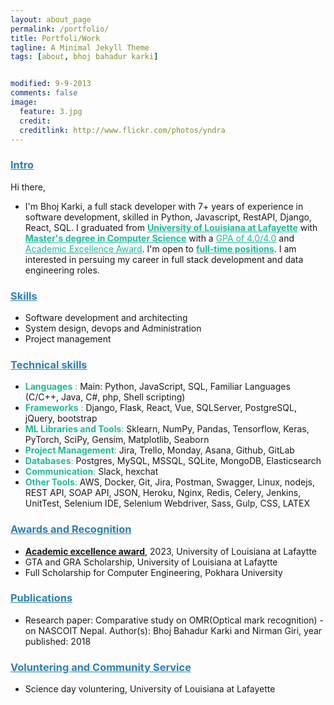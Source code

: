 ```yaml
---
layout: about_page
permalink: /portfolio/
title: Portfoli/Work
tagline: A Minimal Jekyll Theme
tags: [about, bhoj bahadur karki]


modified: 9-9-2013
comments: false
image:
  feature: 3.jpg
  credit: 
  creditlink: http://www.flickr.com/photos/yndra
---
```


<!-- ## Portfoli/Works -->
<!-- #### Web application
- [Pustakalaya.org](https://pustakalaya.org/en/)
- PythonSpark.com
- Dhuni.io

#### Desktop application
- Iot/realtime based Psychometric chart
- Pressure-Enthalpy Chart(PH chart)  -->


### <span style="color:#2980b9"><u> Intro </u></span>
Hi there, 
* I'm Bhoj Karki, a full stack developer with 7+ years of experience in software development, skilled in Python, Javascript, RestAPI, Django, React, SQL. I graduated from <span style="color: #1abc9c;"><ins>__University of Louisiana at Lafayette__</ins></span> with <span style="color: #1abc9c;"><ins>__Master's degree in Computer Science__</ins></span> with a <span style="color: #1abc9c;"><ins>GPA of 4.0/4.0</ins></span> and <span style="color: #1abc9c;"><ins>Academic Excellence Award</ins></span>. I'm open to <span style="color: #1abc9c;"><ins> __full-time positions__</ins></span>. I am interested in persuing my career in full stack development and data engineering roles. 


### <span style="color:#2980b9"><u> Skills </u></span>
- Software development and architecting   
- System design, devops and Administration
- Project management    

### <span style="color:#2980b9"><u> Technical skills </u></span>
- <span style="color: #1abc9c;"> __Languages__ :</span> Main: Python, JavaScript, SQL, Familiar Languages (C/C++, Java, C#,  php, Shell scripting)
- <span style="color: #1abc9c;"> __Frameworks__ :</span> Django, Flask, React, Vue, SQLServer, PostgreSQL, jQuery, bootstrap
- <span style="color: #1abc9c;"> __ML Libraries and Tools__:</span> Sklearn, NumPy, Pandas, Tensorflow, Keras, PyTorch, SciPy, Gensim, Matplotlib, Seaborn
- <span style="color: #1abc9c;"> __Project Management__:</span> Jira, Trello, Monday, Asana, Github, GitLab
- <span style="color: #1abc9c;"> __Databases__:</span> Postgres, MySQL, MSSQL, SQLite, MongoDB, Elasticsearch 
- <span style="color: #1abc9c;"> __Communication__:</span> Slack, hexchat​
- <span style="color: #1abc9c;"> __Other Tools__:</span> AWS, Docker, Git, Jira, Postman, Swagger, Linux, nodejs, REST API, SOAP API, JSON, Heroku, Nginx, Redis, Celery, Jenkins, UnitTest, Selenium IDE, Selenium Webdriver, Sass, Gulp, CSS, LATEX 


### <span style="color:#2980b9"><u> Awards and Recognition</u></span>
- <ins>__Academic excellence award__</ins>, 2023, University of Louisiana at Lafaytte
- GTA and GRA Scholarship, University of Louisiana at Lafaytte
- Full Scholarship for Computer Engineering, Pokhara University


### <span style="color:#2980b9"><u> Publications </u></span>
- Research paper: Comparative study on OMR(Optical mark recognition) - on NASCOIT Nepal. Author(s): Bhoj Bahadur Karki and Nirman Giri, year published: 2018


### <span style="color:#2980b9"><u> Voluntering and Community Service </u></span>
- Science day voluntering, University of Louisiana at Lafayette